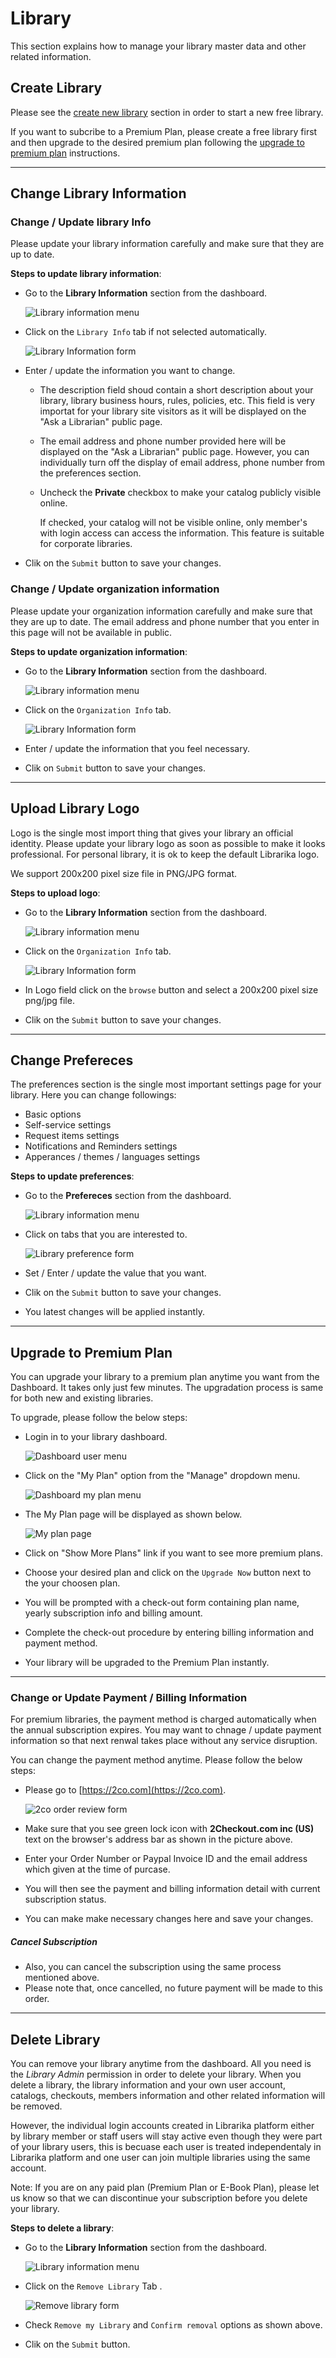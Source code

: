 # Library

This section explains how to manage your library master data and other related information.

## Create Library

Please see the [create new library](getting-started.md#create-new-library) section in order to start a new free library. 

If you want to subcribe to a Premium Plan, please create a free library first and then upgrade to the desired premium plan following the [upgrade to premium plan](#upgrade-to-premium-plan) instructions.

---

## Change Library Information

### Change / Update library Info

Please update your library information carefully and make sure that they are up to date.

**Steps to update library information**:

* Go to the **Library Information** section from the dashboard.

	![Library information menu](img/library-information-menu.png)

* Click on the `Library Info` tab if not selected automatically.
	
	![Library Information form](img/library-information-library-info.png)

* Enter / update the information you want to change.
	* The description field shoud contain a short description about your library, library business hours, rules, policies, etc. This field is very importat for your library site visitors as it will be displayed on the "Ask a Librarian" public page.
	* The email address and phone number provided here will be displayed on the "Ask a Librarian" public page. However, you can individually turn off the display of email address, phone number from the preferences section. 
	* Uncheck the **Private** checkbox to make your catalog publicly visible online. 

		If checked, your catalog will not be visible online, only member's with login access can access the information. This feature is suitable for corporate libraries.

* Clik on the `Submit` button to save your changes.

### Change / Update organization information

Please update your organization information carefully and make sure that they are up to date. The email address and phone number that you enter in this page will not be available in public.

**Steps to update organization information**:

* Go to the **Library Information** section from the dashboard.

	![Library information menu](img/library-information-menu.png)

* Click on the `Organization Info` tab.
	
	![Library Information form](img/library-information-organization-info.png)

* Enter / update the information that you feel necessary.
* Clik on `Submit` button to save your changes.

---

## Upload Library Logo

Logo is the single most import thing that gives your library an official identity. Please update your library logo as soon as possible to make it looks professional. For personal library, it is ok to keep the default Librarika logo.

We support 200x200 pixel size file in PNG/JPG format.

**Steps to upload logo**:

* Go to the **Library Information** section from the dashboard.

	![Library information menu](img/library-information-menu.png)

* Click on the `Organization Info` tab.
	
	![Library Information form](img/library-information-organization-info.png)

* In Logo field click on the `browse` button and select a 200x200 pixel size png/jpg file.
* Clik on the `Submit` button to save your changes.

---

## Change Prefereces

The preferences section is the single most important settings page for your library. Here you can change followings:

* Basic options
* Self-service settings
* Request items settings
* Notifications and Reminders settings
* Apperances / themes / languages settings

**Steps to update preferences**:

* Go to the **Prefereces** section from the dashboard.

	![Library information menu](img/library-preference-menu.png)

* Click on tabs that you are interested to.
	
	![Library preference form](img/preference-reminders.png)

* Set / Enter / update the value that you want.
* Clik on the `Submit` button to save your changes.
* You latest changes will be applied instantly.

---

## Upgrade to Premium Plan

You can upgrade your library to a premium plan anytime you want from the Dashboard. It takes only just few minutes. The upgradation process is same for both new and existing libraries.

To upgrade, please follow the below steps:

* Login in to your library dashboard.

	![Dashboard user menu](img/dashboard-user-menu.png)

* Click on the "My Plan" option from the "Manage" dropdown menu.
	
	![Dashboard my plan menu](img/my-plan-menu.png)

* The My Plan page will be displayed as shown below.

	![My plan page](img/my-plan-page.png)

* Click on "Show More Plans" link if you want to see more premium plans. 
* Choose your desired plan and click on the `Upgrade Now` button next to the your choosen plan.
* You will be prompted with a check-out form containing plan name, yearly subscription info and billing amount.
* Complete the check-out procedure by entering billing information and payment method.
* Your library will be upgraded to the Premium Plan instantly.

---

### Change or Update Payment / Billing Information

For premium libraries, the payment method is charged automatically when the annual subscription expires. You may want to chnage / update payment information so that next renwal takes place without any service disruption.

You can change the payment method anytime. Please follow the below steps:

* Please go to [https://2co.com](https://2co.com). 

	![2co order review form](img/2co-review-form.png)  

* Make sure that you  see green lock icon with **2Checkout.com inc (US)** text on the browser's address bar as shown in the picture above.  
* Enter your Order Number or Paypal Invoice ID and the email address which given at the time of purcase.
* You will then see the payment and billing information detail with current subscription status. 
* You can make make necessary changes here and save your changes.

##### Cancel Subscription

* Also, you can cancel the subscription using the same process mentioned above.
* Please note that, once cancelled, no future payment will be made to this order.

---

## Delete Library

You can remove your library anytime from the dashboard. All you need is the _Library Admin_ permission in order to delete your library. When you delete a library, the library information and your own user account, catalogs, checkouts, members information and other related information will be removed.

However, the individual login accounts created in Librarika platform either by library member or staff users will stay active even though they were part of your library users, this is becuase each user is treated independentaly in Librarika platform and one user can join multiple libraries using the same account.

Note: If you are on any paid plan (Premium Plan or E-Book Plan), please let us know so that we can discontinue your subscription before you delete your library.

**Steps to delete a library**:

* Go to the **Library Information** section from the dashboard.

	![Library information menu](img/library-information-menu.png)

* Click on the `Remove Library` Tab .
	
	![Remove library form](img/remove-library-form.png)

* Check `Remove my Library` and `Confirm removal` options as shown above.
* Clik on the `Submit` button.
